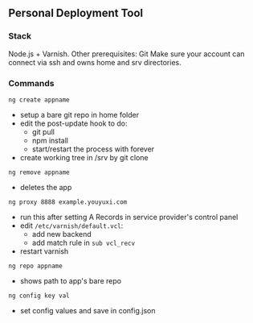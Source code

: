 ## Personal Deployment Tool

### Stack

Node.js + Varnish.
Other prerequisites: Git
Make sure your account can connect via ssh and owns home and srv directories.

### Commands

`ng create appname`

- setup a bare git repo in home folder
- edit the post-update hook to do:
    - git pull
    - npm install
    - start/restart the process with forever
- create working tree in /srv by git clone

`ng remove appname`

- deletes the app

`ng proxy 8888 example.youyuxi.com`

- run this after setting A Records in service provider's control panel
- edit `/etc/varnish/default.vcl`:
    - add new backend
    - add match rule in `sub vcl_recv`
- restart varnish

`ng repo appname`

- shows path to app's bare repo

`ng config key val`

- set config values and save in config.json